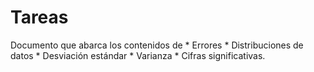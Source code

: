 # Tareas
Documento que abarca los contenidos de
    * Errores 
    * Distribuciones de datos
    * Desviación estándar
    * Varianza
    * Cifras significativas.